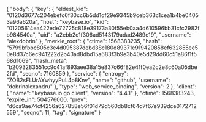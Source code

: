 {
  "body": {
    "key": {
      "eldest_kid": "0120d3677c204ebefc6f30cc6b5dd1df29e9345b9ceb363c1cea1b4be04053a96a620a",
      "host": "keybase.io",
      "kid": "01205614ea422ede72725c818e39173a30f55eb0aa4d610596bb31cfc2982fb984540a",
      "uid": "a2ebb2c1f306ad5143179adad2489e19",
      "username": "alexdobrin"
    },
    "merkle_root": {
      "ctime": 1568383235,
      "hash": "5799bfbbc805c3e4d095387debd38c180d89371e919420858ef632855ee50e8d37c6ec941222d2b43ad8dbd15a683f3b9e3b40e5d29dd60c51a86f1f568d1069",
      "hash_meta": "b2093283551cc9c41af893aee38a15e837c66f82e41f0ea2c2e8c60a05dbe2fd",
      "seqno": 7160859
    },
    "service": {
      "entropy": "ZOB2sFLUrAYwhyyPuL4p8Knv",
      "name": "github",
      "username": "dobrinalexandru"
    },
    "type": "web_service_binding",
    "version": 2
  },
  "client": {
    "name": "keybase.io go client",
    "version": "4.4.1"
  },
  "ctime": 1568383243,
  "expire_in": 504576000,
  "prev": "d6ca9ae74cf4256a627858e56f01d79d560db8cf64d7f67e939dce0172712559",
  "seqno": 11,
  "tag": "signature"
}
